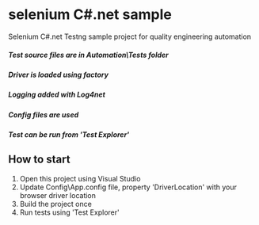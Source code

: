 # selenium C#.net sample
Selenium C#.net Testng sample project for quality engineering automation

 ##### Test source files are in Automation\Tests folder
 ##### Driver is loaded using factory
 ##### Logging added with Log4net
 ##### Config files are used
 ##### Test can be run from 'Test Explorer'

## How to start
 1. Open this project using Visual Studio
 2. Update  Config\App.config file, property 'DriverLocation' with your browser driver location
 3. Build the project once
 4. Run tests using 'Test Explorer'
